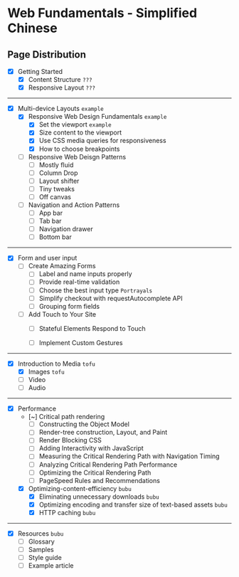 # Web Fundamentals - Simplified Chinese

## Page Distribution

- [x] Getting Started 
  - [x] Content Structure `???`
  - [x] Responsive Layout `???`

---

- [x] Multi-device Layouts `example`
    - [x] Responsive Web Design Fundamentals `example`
      - [x] Set the viewport `example`
      - [x] Size content to the viewport
      - [x] Use CSS media queries for responsiveness
      - [x] How to choose breakpoints
    - [ ] Responsive Web Deisgn Patterns
      - [ ] Mostly fluid
      - [ ] Column Drop
      - [ ] Layout shifter
      - [ ] Tiny tweaks
      - [ ] Off canvas
    - [ ] Navigation and Action Patterns
      - [ ] App bar
      - [ ] Tab bar
      - [ ] Navigation drawer
      - [ ] Bottom bar

---

- [x] Form and user input
  - [ ] Create Amazing Forms
    - [ ] Label and name inputs properly
    - [ ] Provide real-time validation
    - [ ] Choose the best input type `Portrayals`
    - [ ] Simplify checkout with requestAutocomplete API
    - [ ] Grouping form fields
  - [ ] Add Touch to Your Site
    - [ ] Stateful Elements Respond to Touch
    - [ ] Implement Custom Gestures


---

- [x] Introduction to Media `tofu`
  - [x] Images `tofu`
  - [ ] Video
  - [ ] Audio

---

- [x] Performance
  - [~] Critical path rendering
    - [ ] Constructing the Object Model
    - [ ] Render-tree construction, Layout, and Paint 
    - [ ] Render Blocking CSS
    - [ ] Adding Interactivity with JavaScript
    - [ ] Measuring the Critical Rendering Path with Navigation Timing
    - [ ] Analyzing Critical Rendering Path Performance
    - [ ] Optimizing the Critical Rendering Path
    - [ ] PageSpeed Rules and Recommendations
  - [x] Optimizing-content-efficiency `bubu`
    - [x] Eliminating unnecessary downloads `bubu`
    - [x] Optimizing encoding and transfer size of text-based assets `bubu`
    - [x] HTTP caching `bubu`

---

- [x] Resources `bubu`
  - [ ] Glossary
  - [ ] Samples
  - [ ] Style guide
  - [ ] Example article
